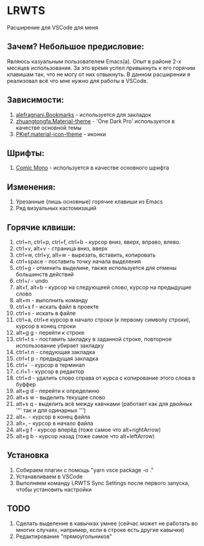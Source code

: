 # LRWTS #
Расширение для VSCode для меня

## Зачем? Небольшое предисловие: ##
Являюсь казуальным пользователем Emacs(a). Опыт в районе 2-х месяцев использования. За это время успел привыкнуть к его горячим клавишам так, что не могу от них отвыкнуть. В данном расширении я реализовал всё что мне нужно для работы в VSCode.

## Зависимости: ##
1. [alefragnani.Bookmarks](https://marketplace.visualstudio.com/items?itemName=alefragnani.Bookmarks "alefragnani.Bookmarks") - используется для закладок
2. [zhuangtongfa.Material-theme](https://marketplace.visualstudio.com/items?itemName=zhuangtongfa.Material-theme "zhuangtongfa.Material-theme") - 'One Dark Pro' используется в качестве основной темы
3. [PKief.material-icon-theme](https://marketplace.visualstudio.com/items?itemName=PKief.material-icon-theme "PKief.material-icon-theme") - иконки

## Шрифты: ##
1. [Comic Mono](https://github.com/dtinth/comic-mono-font "Comic Mono") - используется в качестве основного шрифта

## Изменения: ##
1. Урезанные (лишь основные) горячие клавиши из Emacs
2. Ряд визуальных кастомизаций

## Горячие клвиши: ##
1. ctrl+n, ctrl+p, ctrl+f, ctrl+b - курсор вниз, вверх, вправо, влево.
2. ctrl+v, alt+v - страница вниз, вверх
3. ctrl+w, ctrl+y, alt+w - вырезать, вставить, копировать
4. ctrl+space - поставить точку начала выделения
5. ctrl+g - отменить выделине, также используется для отмены большинств действий
6. ctrl+/ - undo
7. alt+f, alt+b - курсор на следующеей слово, курсор на предыдущие слово
8. alt+m - выполнить команду
9. ctrl+x f - искать файл в проекте
10. ctrl+s - искать в файле
11. ctrl+a, ctrl+e курсор в начало строки (к первому символу строки), курсор в конец строки
12. alt+g g - перейти к строке
13. ctrl+t s - поставить закладку в заданной строке, повторное использование убирает закладку
14. ctrl+t n - следующая закладка
15. ctrl+t p - предыдущая закладка
16. ctrl+` - курсор в терминал
17. c.rl+1 - курсор в редактор
18. ctrl+d - удалить слово справа от курса с копирование этого слова в буффер
19. alt+g d - перейти к определиню
20. alt+s w - выделить текущее слово
21. alt+s q - выделить всё между кавчками (работает как для двойных '"' так и для одинарных ''')
22. alt+. - курсор в конец файла
23. alt+, - курсор в начало файла
24. alt+g f - курсор вперёд (тоже самое что alt+rightArrow)
25. alt+g b - курсор назад (тоже самое что alt+leftArrow)

## Установка ##
1. Собираем плагин с помощь "yarn vsce package -o ."
2. Устанавливаем в VSCode
3. Выполняем команду LRWTS Sync Settings после первого запуска, чтобы установить настройки

## TODO ##
1. Сделать выделение в кавычках умнее (сейчас может не работать во многих случаях, например, если в строке есть другие кавычки)
2. Редактирование "прямоугольников"